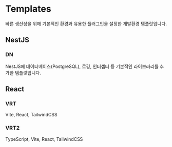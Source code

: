 # Templates

빠른 생산성을 위해 기본적인 환경과 유용한 플러그인을 설정한 개발환경 템플릿입니다.

## NestJS

### DN

NestJS에 데이터베이스(PostgreSQL), 로깅, 인터셉터 등 기본적인 라이브러리를 추가한 템플릿입니다.

## React

### VRT

Vite, React, TailwindCSS

### VRT2

TypeScript, Vite, React, TailwindCSS
